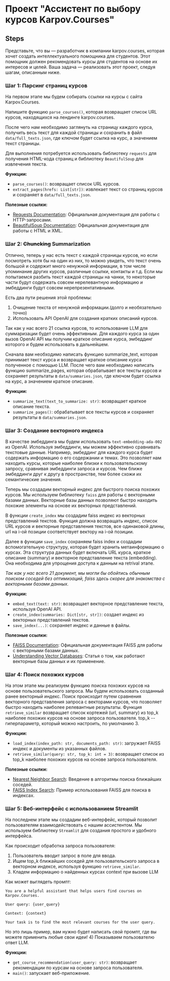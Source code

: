 # Проект "Ассистент по выбору курсов Karpov.Courses"


## Steps

Представьте, что вы — разработчик в компании karpov.courses, которая хочет создать интеллектуального помощника для студентов. Этот помощник должен рекомендовать курсы для студентов на основе их интересов и целей. Ваша задача — реализовать этот проект, следуя шагам, описанным ниже.


### Шаг 1: Парсинг страниц курсов

На первом этапе мы будем собирать ссылки на курсы с сайта Karpov.Courses. 

Напишите функцию `parse_courses()`, которая возвращает список URL курсов, находящихся на лендинге karpov.courses.

После чего нам необходимо заглянуть на страницу каждого курса, получить весь текст для каждой страницы и сохранить в файл `data/full_texts.json`, где ключом будет ссылка на курс, а значением текст страницы.

Для выполнения потребуется использовать библиотеку `requests` для получения HTML-кода страниц и библиотеку `BeautifulSoup` для извлечения текста.

**Функции:**
- `parse_courses()`: возвращает список URL курсов.
- `extract_pages(hrefs: List[str])`: извлекает текст со страниц курсов и сохраняет в `data/full_texts.json`.

**Полезные ссылки:**
- [Requests Documentation](https://docs.python-requests.org/en/latest/): Официальная документация для работы с HTTP-запросами.
- [BeautifulSoup Documentation](https://www.crummy.com/software/BeautifulSoup/bs4/doc/): Официальная документация для работы с HTML и XML.

### Шаг 2: ~~Chuncking~~ Summarization

Отлично, теперь у нас есть текст с каждой страницы курсов, но если посмотреть хотя бы на один из них, то можно увидеть, что текст очень большой и содержит много ненужной информации, в том числе упоминание других курсов, различные ссылки, контакты и т.д. 
Если мы попытаемся разбить текст каждой страницы на чанки, то некоторые части будут содержать совсем нерелевантную информацию и эмбеддинги будут совсем нерепрезентативными.

Есть два пути решения этой проблемы:
1. Очищение текста от ненужной информации.(долго и необязательно точно)
2. Использовать API OpenAI для создания кратких описаний курсов.

Так как у нас всего 21 ссылка курсов, то использование LLM для суммаризации будет очень эффективным. Для каждого курса за один вызов OpenAI API мы получим краткое описание курса, эмбеддинг которого и будем использовать в дальнейшем.


Сначала вам необходимо написать функцию summarize_text, которая принимает текст курса и возвращает краткое описание курса полученное с помощью LLM.
После чего вам необходимо написать функцию summarize_pages, которая обрабатывает все тексты курсов и сохраняет результаты в `data/summaries.json`, где ключом будет ссылка на курс, а значением краткое описание.


**Функции:**
- `summarize_text(text_to_summarize: str)`: возвращает краткое описание текста.
- `summarize_pages()`: обрабатывает все тексты курсов и сохраняет результаты в `data/summaries.json`.


### Шаг 3: Создание векторного индекса

В качестве эмбеддинга мы будем использовать `text-embedding-ada-002` из OpenAI.
Используя эмбеддинги, мы можем эффективно сравнивать текстовые данные. Например, эмбеддинг для каждого курса будет содержать информацию о его содержании и темах. Это позволяет нам находить курсы, которые наиболее близки к пользовательскому запросу, сравнивая эмбеддинги запроса и курсов. Чем ближе эмбеддинги друг к другу в пространстве, тем более схожи их семантические значения.

Теперь мы создадим векторный индекс для быстрого поиска похожих курсов. Мы используем библиотеку `faiss` для работы с векторными базами данных. Векторные базы данных позволяют быстро находить похожие элементы на основе их векторных представлений.

В функции `create_index` мы создадим faiss индекс из векторных представлений текстов. Функция должна возвращать индекс, список URL курсов и векторные представления текстов, все одинаковой длины, url на i-ой позиции соответствует вектору на i-ой позиции.

Далее в функции `save_index` сохраняем faiss index и  создадим вспомогательную структуру, которая будет хранить метаинформацию о курсах. Эта структура данных будет включать URL курса, краткое описание (summary) и векторное представление текста (embedding). Она необходима для упрощения доступа к данным на retrival этапе.

_Так как у нас всего 21 документ, мы могли бы обойтись обычным поиском соседей без оптимизаций, faiss здесь скорее для знакомства с векторными базами данных._

**Функции:**
- `embed_text(text: str)`: возвращает векторное представление текста, используя OpenAI API.
- `create_index(summaries: Dict[str, str])`: создает индекс из векторных представлений текстов.
- `save_index(...)`: сохраняет индекс и данные в файлы.

**Полезные ссылки:**
- [FAISS Documentation](https://faiss.ai/): Официальная документация FAISS для работы с векторными базами данных.
- [Understanding Vector Databases](https://towardsdatascience.com/understanding-vector-databases-1f1f8b1c1c3b): Статья о том, как работают векторные базы данных и их применение.

### Шаг 4: Поиск похожих курсов

На этом этапе мы реализуем функцию поиска похожих курсов на основе пользовательского запроса. Мы будем использовать созданный ранее векторный индекс. Поиск происходит путем сравнения векторного представления запроса с векторами курсов, что позволяет быстро находить наиболее релевантные результаты. Функция `retrieve_similar` возвращает список кортежей (url, summary)  из top_k наиболее похожих курсов на основе запроса пользователя. top_k -- гиперпараметр, который можно настроить, по умолчанию 3.


**Функции:**
- `load_index(index_path: str, documents_path: str)`: загружает FAISS индекс и документы из указанных файлов.
- `retrieve_similar(query: str, top_k: int = 3)`: возвращает список из top_k наиболее похожих курсов на основе запроса пользователя.

**Полезные ссылки:**
- [Nearest Neighbor Search](https://en.wikipedia.org/wiki/Nearest_neighbor_search): Введение в алгоритмы поиска ближайших соседей.
- [FAISS Index Search](https://github.com/facebookresearch/faiss/wiki/Indexing-1M-vectors): Пример использования FAISS для поиска в индексах.

### Шаг 5: Веб-интерфейс с использованием Streamlit

На последнем этапе мы создадим веб-интерфейс, который позволит пользователям взаимодействовать с нашим ассистентом. Мы используем библиотеку `Streamlit` для создания простого и удобного интерфейса. 


Как происходит обработка запроса пользователя:
1) Пользователь вводит запрос в поле для ввода.
2) Ищем top_k ближайших соседей для пользовательского запроса в векторном индексе, используя функцию `retrieve_similar`.
3) Кладем информацию о найденных курсах context при вызове LLM

Как может выглядеть промпт:

```
You are a helpful assistant that helps users find courses on Karpov.Courses.

User query: {user_query}

Context: {context}

Your task is to find the most relevant courses for the user query.
```

Но это лишь пример, вам нужно будет написать свой промпт, где вы можете применить любые свои идеи!
4) Показываем пользователю ответ LLM.

**Функции:**
- `get_course_recommendation(user_query: str)`: возвращает рекомендации по курсам на основе запроса пользователя.
- `main()`: запускает веб-приложение.
